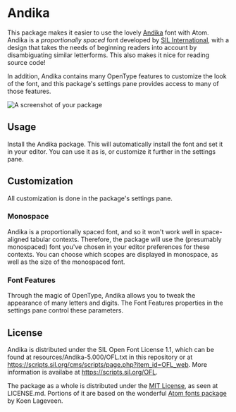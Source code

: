 # Andika

This package makes it easier to use the lovely [Andika](https://software.sil.org/andika) font with Atom. Andika is a _proportionally spaced_ font developed by [SIL International](https://www.sil.org/), with a design that takes the needs of beginning readers into account by disambiguating similar letterforms. This also makes it nice for reading source code!

In addition, Andika contains many OpenType features to customize the look of the font, and this package's settings pane provides access to many of those features.

![A screenshot of your package](https://f.cloud.github.com/assets/69169/2290250/c35d867a-a017-11e3-86be-cd7c5bf3ff9b.gif)

## Usage

Install the Andika package. This will automatically install the font and set it in your editor. You can use it as is, or customize it further in the settings pane.

## Customization

All customization is done in the package's settings pane.

### Monospace

Andika is a proportionally spaced font, and so it won't work well in space-aligned tabular contexts. Therefore, the package will use the (presumably monospaced) font you've chosen in your editor preferences for these contexts. You can choose which scopes are displayed in monospace, as well as the size of the monospaced font.

### Font Features

Through the magic of OpenType, Andika allows you to tweak the appearance of many letters and digits. The Font Features properties in the settings pane control these parameters.

## License

Andika is distributed under the SIL Open Font License 1.1, which can be found at resources/Andika-5.000/OFL.txt in this repository or at https://scripts.sil.org/cms/scripts/page.php?item_id=OFL_web. More information is availabe at https://scripts.sil.org/OFL.

The package as a whole is distributed under the [MIT License](https://opensource.org/licenses/MIT), as seen at LICENSE.md. Portions of it are based on the wonderful [Atom fonts package](https://github.com/braver/fonts) by Koen Lageveen.
